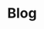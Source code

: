 <!--GEN_META
GEN_TITLE=Blog
GEN_DESCRIPTION=Blog
GEN_KEYWORDS=tech,cybersec,blog
GEN_AUTHOR=Máté Kukri
GEN_COPYRIGHT=Copyright (C) Máté Kukri, 2020
-->
# Blog
